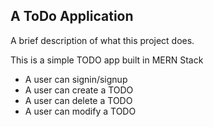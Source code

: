 ## A ToDo Application

A brief description of what this project does.

This is a simple TODO app built in MERN Stack

- A user can signin/signup
- A user can create a TODO
- A user can delete a TODO
- A user can modify a TODO
